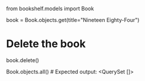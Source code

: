 from bookshelf.models import Book

book = Book.objects.get(title="Nineteen Eighty-Four")

# Delete the book
book.delete()

Book.objects.all()  # Expected output: <QuerySet []>
